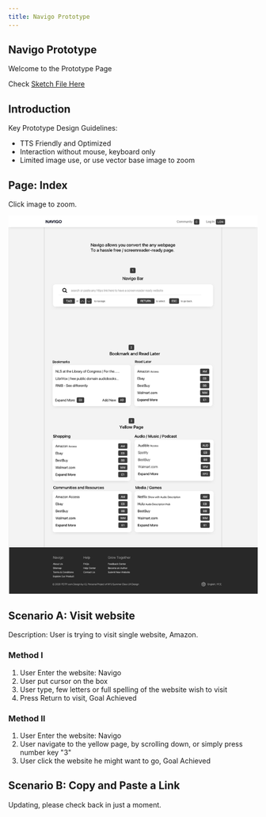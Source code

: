 ```yaml
---
title: Navigo Prototype
---
```


## Navigo Prototype 

Welcome to the Prototype Page

Check [Sketch File Here](https://www.sketch.com/s/51de2f64-62e5-49ae-902b-c3fa63d38b93)



## Introduction

Key Prototype Design Guidelines:

- TTS Friendly and Optimized 
- Interaction without mouse, keyboard only 
- Limited image use, or use vector base image to zoom



## Page: Index

Click image to zoom. 

![](https://raw.githubusercontent.com/irwinchyi/imgbed/master/img/Home%20Navision%20Light.png)





## Scenario A: Visit website

Description: User is trying to visit single website, Amazon.

### Method I

1. User Enter the website: Navigo
2. User put cursor on the box
3. User type, few letters or full spelling of the website wish to visit 
4. Press Return to visit, Goal Achieved 



### Method II

1. User Enter the website: Navigo 
2. User navigate to the yellow page, by scrolling down, or simply press number key "3"
3. User click the website he might want to go, Goal Achieved 



## Scenario B: Copy and Paste a Link

Updating, please check back in just a moment. 

